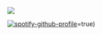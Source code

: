 ![](https://komarev.com/ghpvc/?username=clowningtimes&label=clowns&color=A9A9A9) 





[![spotify-github-profile](https://spotify-github-profile.kittinanx.com/api/view?uid=g1hyl7s47q8s1hpeq5b1p9bjy&cover_image=true&theme=novatorem&show_offline=true&background_color=000000&interchange=false&bar_color=52004b&bar_color_cover=false)](https://open.spotify.com/playlist/0lZjYn2y7Yw2HMjnL4rHLl?si=DH3xVp74SYmJKh8eH5p_-w)=true)

 



